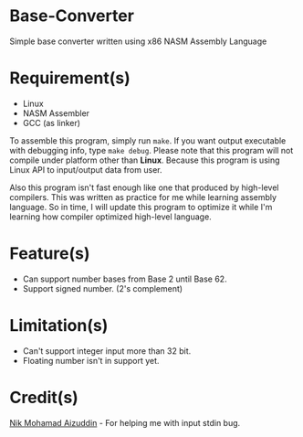 # Base-Converter
Simple base converter written using x86 NASM Assembly Language

# Requirement(s)
- Linux
- NASM Assembler
- GCC (as linker)

To assemble this program, simply run `make`. If you want output executable with debugging info, type `make debug`.
Please note that this program will not compile under platform other than <b>Linux</b>. Because this program is using Linux API to input/output data from user.

Also this program isn't fast enough like one that produced by high-level compilers. This was written as practice for me while learning assembly language.
So in time, I will update this program to optimize it while I'm learning how compiler optimized high-level language.

# Feature(s)
- Can support number bases from Base 2 until Base 62.
- Support signed number. (2's complement)

# Limitation(s)
- Can't support integer input more than 32 bit.
- Floating number isn't in support yet.

# Credit(s)
<a href='https://github.com/nikAizuddin'>Nik Mohamad Aizuddin</a> - For helping me with input stdin bug.
